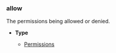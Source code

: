 ### allow [](https://discordpy.readthedocs.io/en/v1.7.3/api.html#discord.AuditLogDiff.allow)

The permissions being allowed or denied.

- **Type**

	- [Permissions](discord/Data%20Classes/Permissions/Permissions)

